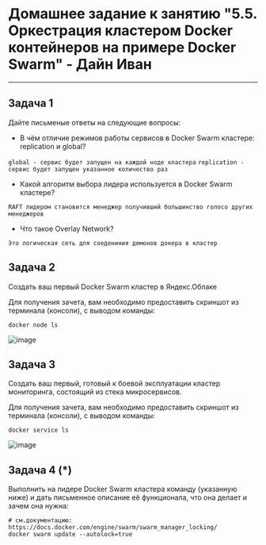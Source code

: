# Домашнее задание к занятию "5.5. Оркестрация кластером Docker контейнеров на примере Docker Swarm" - Дайн Иван

---

## Задача 1

Дайте письменые ответы на следующие вопросы:

- В чём отличие режимов работы сервисов в Docker Swarm кластере: replication и global?

`global - сервис будет запущен на каждой ноде кластера`
`replication - сервис будет запущен указанное количество раз`
- Какой алгоритм выбора лидера используется в Docker Swarm кластере?

`RAFT лидером становится менеджер получивший большинство голосо других менеджеров`
- Что такое Overlay Network?

`Это логическая сеть для соедениния демонов докера в кластер`

## Задача 2

Создать ваш первый Docker Swarm кластер в Яндекс.Облаке

Для получения зачета, вам необходимо предоставить скриншот из терминала (консоли), с выводом команды:
```
docker node ls
```
![image](https://user-images.githubusercontent.com/93118042/152985851-6c6e6900-5b67-45c3-9322-0aace100a82e.png)


## Задача 3

Создать ваш первый, готовый к боевой эксплуатации кластер мониторинга, состоящий из стека микросервисов.

Для получения зачета, вам необходимо предоставить скриншот из терминала (консоли), с выводом команды:
```
docker service ls
```
![image](https://user-images.githubusercontent.com/93118042/152986079-d987cbd2-8cd1-4135-b8ac-cb240f9a5437.png)


## Задача 4 (*)

Выполнить на лидере Docker Swarm кластера команду (указанную ниже) и дать письменное описание её функционала, что она делает и зачем она нужна:
```
# см.документацию: https://docs.docker.com/engine/swarm/swarm_manager_locking/
docker swarm update --autolock=true
```

